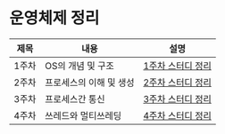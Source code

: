 # 운영체제 정리

|제목|내용|설명|
|------|---|---|
|1주차|OS의 개념 및 구조|[1주차 스터디 정리](https://github.com/Boin-Kau/tech-interview/tree/main/os/boin/week1)|
|2주차|프로세스의 이해 및 생성|[2주차 스터디 정리](https://github.com/Boin-Kau/tech-interview/tree/main/os/boin/week2)|
|3주차|프로세스간 통신|[3주차 스터디 정리](https://github.com/Boin-Kau/tech-interview/tree/main/os/boin/week3)|
|4주차|쓰레드와 멀티쓰레딩|[4주차 스터디 정리](https://github.com/Boin-Kau/tech-interview/tree/main/os/boin/week4)|
